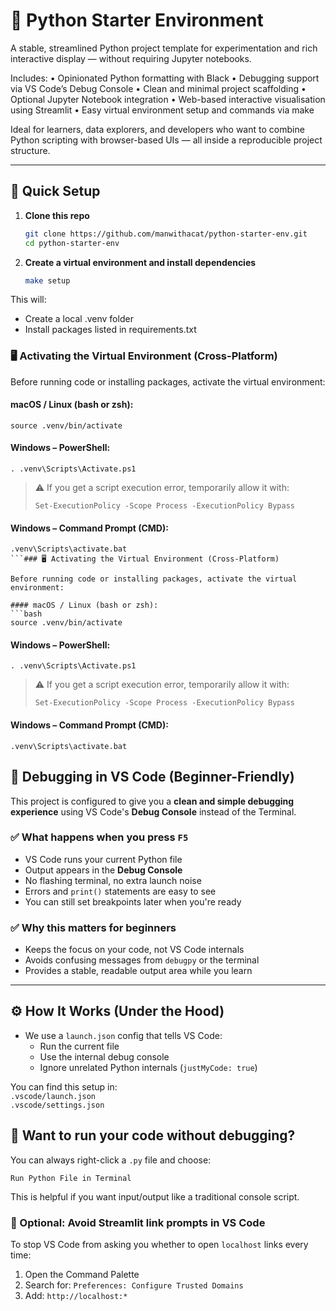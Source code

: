 # 🐍 Python Starter Environment

A stable, streamlined Python project template for experimentation and rich interactive display — without requiring Jupyter notebooks.

Includes:
	•	Opinionated Python formatting with Black
	•	Debugging support via VS Code’s Debug Console
	•	Clean and minimal project scaffolding
	•	Optional Jupyter Notebook integration
	•	Web-based interactive visualisation using Streamlit
	•	Easy virtual environment setup and commands via make

Ideal for learners, data explorers, and developers who want to combine Python scripting with browser-based UIs — all inside a reproducible project structure.

---

## 🚀 Quick Setup

1. **Clone this repo**

   ```bash
   git clone https://github.com/manwithacat/python-starter-env.git
   cd python-starter-env

1. **Create a virtual environment and install dependencies**

    ```bash
    make setup
    ```
This will:
- Create a local .venv folder
- Install packages listed in requirements.txt

### 🖥️ Activating the Virtual Environment (Cross-Platform)

Before running code or installing packages, activate the virtual environment:

#### macOS / Linux (bash or zsh):
```
source .venv/bin/activate
```

#### Windows – PowerShell:
```
. .venv\Scripts\Activate.ps1
```
> ⚠️ If you get a script execution error, temporarily allow it with:
> ```
> Set-ExecutionPolicy -Scope Process -ExecutionPolicy Bypass
> ```

#### Windows – Command Prompt (CMD):
```
.venv\Scripts\activate.bat
```### 🖥️ Activating the Virtual Environment (Cross-Platform)

Before running code or installing packages, activate the virtual environment:

#### macOS / Linux (bash or zsh):
```bash
source .venv/bin/activate
```

#### Windows – PowerShell:
```
. .venv\Scripts\Activate.ps1
```
> ⚠️ If you get a script execution error, temporarily allow it with:
> ```
> Set-ExecutionPolicy -Scope Process -ExecutionPolicy Bypass
> ```

#### Windows – Command Prompt (CMD):
```
.venv\Scripts\activate.bat
```

## 🐞 Debugging in VS Code (Beginner-Friendly)

This project is configured to give you a **clean and simple debugging experience** using VS Code's **Debug Console** instead of the Terminal.

### ✅ What happens when you press `F5`

- VS Code runs your current Python file
- Output appears in the **Debug Console**
- No flashing terminal, no extra launch noise
- Errors and `print()` statements are easy to see
- You can still set breakpoints later when you're ready

### ✅ Why this matters for beginners

- Keeps the focus on your code, not VS Code internals
- Avoids confusing messages from `debugpy` or the terminal
- Provides a stable, readable output area while you learn

---

## ⚙️ How It Works (Under the Hood)

- We use a `launch.json` config that tells VS Code:
  - Run the current file
  - Use the internal debug console
  - Ignore unrelated Python internals (`justMyCode: true`)

You can find this setup in:   
`.vscode/launch.json`  
`.vscode/settings.json`  

## 🧪 Want to run your code without debugging?

You can always right-click a `.py` file and choose:

`Run Python File in Terminal`

This is helpful if you want input/output like a traditional console script.

### 🧩 Optional: Avoid Streamlit link prompts in VS Code

To stop VS Code from asking you whether to open `localhost` links every time:

1. Open the Command Palette
2. Search for: `Preferences: Configure Trusted Domains`
3. Add: `http://localhost:*`